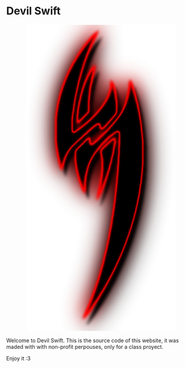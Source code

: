 # Devil Swift
<p align="center"><img src="https://raw.githubusercontent.com/hatsumiku03/icons/refs/heads/main/IconsNotMine/DevilGenSymbolJin.png" width="400" alt="Laravel Logo"></p>

Welcome to Devil Swift.
This is the source code of this website, it was maded with with non-profit perpouses, only for a class proyect.

Enjoy it :3
